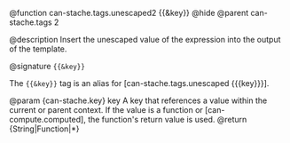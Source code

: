 @function can-stache.tags.unescaped2 {{&key}}
@hide 
@parent can-stache.tags 2

@description Insert the unescaped value of the expression into the
output of the template.

@signature `{{&key}}`

The `{{&key}}` tag is an alias for [can-stache.tags.unescaped {{{key}}}].

@param {can-stache.key} key A key that references a value within the current or parent
context. If the value is a function or [can-compute.computed], the function's return value is used.
@return {String|Function|*}

